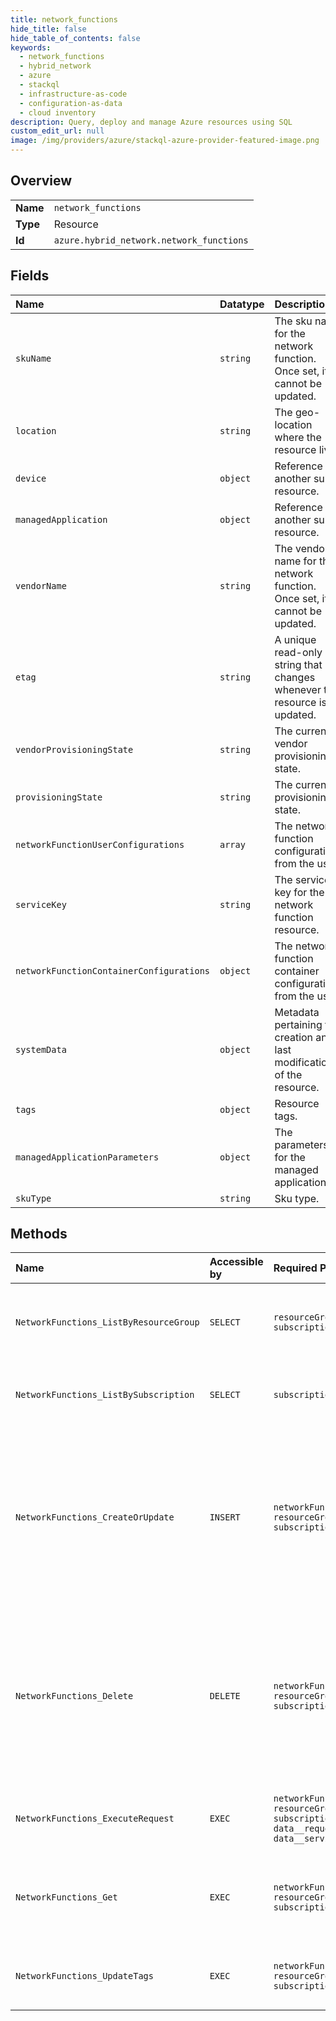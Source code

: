 ```yaml
---
title: network_functions
hide_title: false
hide_table_of_contents: false
keywords:
  - network_functions
  - hybrid_network
  - azure    
  - stackql
  - infrastructure-as-code
  - configuration-as-data
  - cloud inventory
description: Query, deploy and manage Azure resources using SQL
custom_edit_url: null
image: /img/providers/azure/stackql-azure-provider-featured-image.png
---
```

  
    

## Overview
<table><tbody>
<tr><td><b>Name</b></td><td><code>network_functions</code></td></tr>
<tr><td><b>Type</b></td><td>Resource</td></tr>
<tr><td><b>Id</b></td><td><code>azure.hybrid_network.network_functions</code></td></tr>
</tbody></table>

## Fields
| Name | Datatype | Description |
|:-----|:---------|:------------|
| `skuName` | `string` | The sku name for the network function. Once set, it cannot be updated. |
| `location` | `string` | The geo-location where the resource lives |
| `device` | `object` | Reference to another sub resource. |
| `managedApplication` | `object` | Reference to another sub resource. |
| `vendorName` | `string` | The vendor name for the network function. Once set, it cannot be updated. |
| `etag` | `string` | A unique read-only string that changes whenever the resource is updated. |
| `vendorProvisioningState` | `string` | The current vendor provisioning state. |
| `provisioningState` | `string` | The current provisioning state. |
| `networkFunctionUserConfigurations` | `array` | The network function configurations from the user. |
| `serviceKey` | `string` | The service key for the network function resource. |
| `networkFunctionContainerConfigurations` | `object` | The network function container configurations from the user. |
| `systemData` | `object` | Metadata pertaining to creation and last modification of the resource. |
| `tags` | `object` | Resource tags. |
| `managedApplicationParameters` | `object` | The parameters for the managed application. |
| `skuType` | `string` | Sku type. |
## Methods
| Name | Accessible by | Required Params | Description |
|:-----|:--------------|:----------------|:------------|
| `NetworkFunctions_ListByResourceGroup` | `SELECT` | `resourceGroupName, subscriptionId` | Lists all the network function resources in a resource group. |
| `NetworkFunctions_ListBySubscription` | `SELECT` | `subscriptionId` | Lists all the network functions in a subscription. |
| `NetworkFunctions_CreateOrUpdate` | `INSERT` | `networkFunctionName, resourceGroupName, subscriptionId` | Creates or updates a network function resource. This operation can take up to 6 hours to complete. This is expected service behavior. |
| `NetworkFunctions_Delete` | `DELETE` | `networkFunctionName, resourceGroupName, subscriptionId` | Deletes the specified network function resource. This operation can take up to 1 hour to complete. This is expected service behavior. |
| `NetworkFunctions_ExecuteRequest` | `EXEC` | `networkFunctionName, resourceGroupName, subscriptionId, data__requestMetadata, data__serviceEndpoint` | Execute a request to services on a network function. |
| `NetworkFunctions_Get` | `EXEC` | `networkFunctionName, resourceGroupName, subscriptionId` | Gets information about the specified network function resource. |
| `NetworkFunctions_UpdateTags` | `EXEC` | `networkFunctionName, resourceGroupName, subscriptionId` | Updates the tags for the network function resource. |
